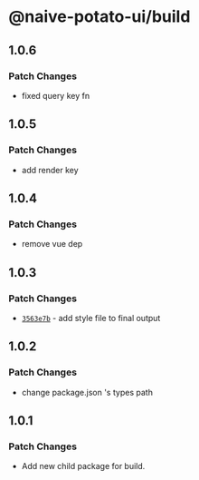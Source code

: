 # @naive-potato-ui/build

## 1.0.6

### Patch Changes

- fixed query key fn

## 1.0.5

### Patch Changes

- add render key

## 1.0.4

### Patch Changes

- remove vue dep

## 1.0.3

### Patch Changes

- [`3563e7b`](https://github.com/xby020/naive-potato-ui/commit/3563e7b546d96bf6838c3a17b075b3d30a4e4a06) - add style file to final output

## 1.0.2

### Patch Changes

- change package.json 's types path

## 1.0.1

### Patch Changes

- Add new child package for build.
